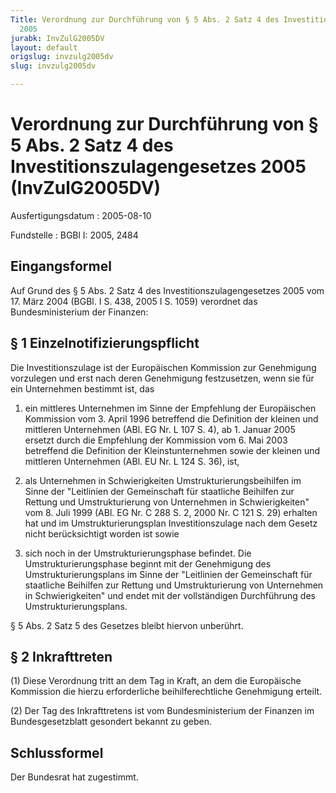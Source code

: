 ```yaml
---
Title: Verordnung zur Durchführung von § 5 Abs. 2 Satz 4 des Investitionszulagengesetzes
  2005
jurabk: InvZulG2005DV
layout: default
origslug: invzulg2005dv
slug: invzulg2005dv

---
```


# Verordnung zur Durchführung von § 5 Abs. 2 Satz 4 des Investitionszulagengesetzes 2005 (InvZulG2005DV)

Ausfertigungsdatum
:   2005-08-10

Fundstelle
:   BGBl I: 2005, 2484



## Eingangsformel

Auf Grund des § 5 Abs. 2 Satz 4 des Investitionszulagengesetzes 2005 vom 17. März 2004 (BGBl. I S. 438, 2005 I S. 1059) verordnet das Bundesministerium der Finanzen:


## § 1 Einzelnotifizierungspflicht

Die Investitionszulage ist der Europäischen Kommission zur Genehmigung vorzulegen und erst nach deren Genehmigung festzusetzen, wenn sie für ein Unternehmen bestimmt ist, das

1.  ein mittleres Unternehmen im Sinne der Empfehlung der Europäischen Kommission vom 3. April 1996 betreffend die Definition der kleinen und mittleren Unternehmen (ABl. EG Nr. L 107 S. 4), ab 1. Januar 2005 ersetzt durch die Empfehlung der Kommission vom 6. Mai 2003 betreffend die Definition der Kleinstunternehmen sowie der kleinen und mittleren Unternehmen (ABl. EU Nr. L 124 S. 36), ist,


2.  als Unternehmen in Schwierigkeiten Umstrukturierungsbeihilfen im Sinne der "Leitlinien der Gemeinschaft für staatliche Beihilfen zur Rettung und Umstrukturierung von Unternehmen in Schwierigkeiten" vom 8. Juli 1999 (ABl. EG Nr. C 288 S. 2, 2000 Nr. C 121 S. 29) erhalten hat und im Umstrukturierungsplan Investitionszulage nach dem Gesetz nicht berücksichtigt worden ist sowie


3.  sich noch in der Umstrukturierungsphase befindet. Die Umstrukturierungsphase beginnt mit der Genehmigung des Umstrukturierungsplans im Sinne der "Leitlinien der Gemeinschaft für staatliche Beihilfen zur Rettung und Umstrukturierung von Unternehmen in Schwierigkeiten" und endet mit der vollständigen Durchführung des Umstrukturierungsplans.



§ 5 Abs. 2 Satz 5 des Gesetzes bleibt hiervon unberührt.


## § 2 Inkrafttreten

(1) Diese Verordnung tritt an dem Tag in Kraft, an dem die Europäische Kommission die hierzu erforderliche beihilferechtliche Genehmigung erteilt.

(2) Der Tag des Inkrafttretens ist vom Bundesministerium der Finanzen im Bundesgesetzblatt gesondert bekannt zu geben.


## Schlussformel

Der Bundesrat hat zugestimmt.

